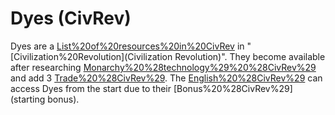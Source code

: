 # Dyes (CivRev)

Dyes are a [List%20of%20resources%20in%20CivRev](resource) in "[Civilization%20Revolution](Civilization Revolution)". They become available after researching [Monarchy%20%28technology%29%20%28CivRev%29](Monarchy) and add 3 [Trade%20%28CivRev%29](trade).
The [English%20%28CivRev%29](English) can access Dyes from the start due to their [Bonus%20%28CivRev%29](starting bonus).